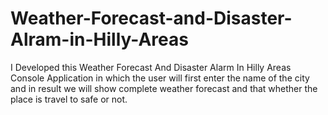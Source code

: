 # Weather-Forecast-and-Disaster-Alram-in-Hilly-Areas
I Developed this Weather Forecast And Disaster Alarm In Hilly Areas Console Application in which the user will first enter the name of the city and in result we will show complete weather forecast and that whether the place is travel to safe or not.
